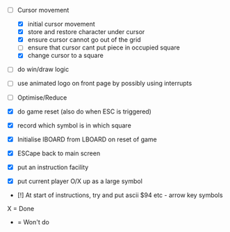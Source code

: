 - [ ] Cursor movement
    - [X] initial cursor movement
    - [X] store and restore character under cursor 
    - [X] ensure cursor cannot go out of the grid
    - [ ] ensure that cursor cant put piece in occupied square
    - [X] change cursor to a square
- [ ] do win/draw  logic
- [ ] use animated logo on front page by possibly using interrupts
- [ ] Optimise/Reduce

- [X] do game reset (also do when ESC is triggered)
- [X] record which symbol is in which square
- [X] Initialise IBOARD from LBOARD on reset of game
- [X] ESCape back to main screen 
- [X] put an instruction facility
- [X] put current player O/X up as a large symbol


- [!] At start of instructions, try and put ascii $94 etc - arrow key symbols


X = Done
- = Won't do